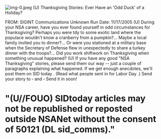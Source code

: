 ![img-0.jpeg](img-0.jpeg)
(U) Thanksgiving Stories: Ever Have an 'Odd Duck' of a Holiday?

FROM: SIGINT Communications
Unknown
Run Date: 11/17/2005
(U) During your NSA career, have you ever found yourself in odd circumstances for Thanksgiving? Perhaps you were tdy to some exotic land where the populace wouldn't know a cranberry from a pumpkin?... Maybe a local family invited you to dinner?... Or were you stationed at a military base when the Secretary of Defense flew in unexpectedly to share a turkey dinner with the troops?... Did you work shiftwork on Thanksgiving when something unusual happened?
(U) If you have any good "NSA Thanksgiving" stories, please send them our way -- just a couple of paragraphs explaining what happened. If we get enough anecdotes, we'll post them on SID today . (Read what people sent in for Labor Day .) Send your story to $\square$ and $\square$ Send it in soon!

# "(U//FOUO) SIDtoday articles may not be republished or reposted outside NSANet without the consent of $\mathbf{5 0 1 2 1}$ (DL sid_comms)."
